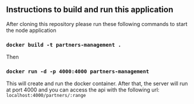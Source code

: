 ## Instructions to build and run this application

After cloning this repository please run these following commands to start the node application

### `docker build -t partners-management .`

Then

### `docker run -d -p 4000:4000 partners-management`

This will create and run the docker container. After that, the server will run at port 4000 and you can access the api with the following url: `localhost:4000/partners/:range`
